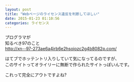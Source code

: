 ```yaml
---
layout: post
title: "Webページのライセンス違反を判断してほしい"
date: 2015-01-23 01:10:56
categories: ライセンス
---
```

<p>プログラマが<br>
知るべき97のこと<br>
<a href="http://xn--97-273ae6a4irb6e2hsoiozc2g4b8082p.com/" rel="nofollow">http://xn--97-273ae6a4irb6e2hsoiozc2g4b8082p.com/</a></p>

<p>はてブでホッテントリ入りしていて気になってるのですが、<br>
このサイトってオライリーに無断で作られたサイトっぽいんです。</p>

<p>これって完全にアウトですよね?</p>
